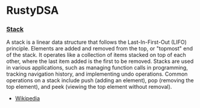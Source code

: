 # RustyDSA

### [Stack](./src/data_structure/stack.rs)

[stack]: https://upload.wikimedia.org/wikipedia/commons/thumb/b/b4/Lifo_stack.png/700px-Lifo_stack.png

A stack is a linear data structure that follows the Last-In-First-Out (LIFO) principle. 
Elements are added and removed from the top, or "topmost" end of the stack. It operates like a collection of items stacked on top of each other, where the last item added is the first to be removed. 
Stacks are used in various applications, such as managing function calls in programming, tracking navigation history, and implementing undo operations. 
Common operations on a stack include push (adding an element), pop (removing the top element), and peek (viewing the top element without removal).

* [Wikipedia](https://en.wikipedia.org/wiki/Stack_(abstract_data_type))
